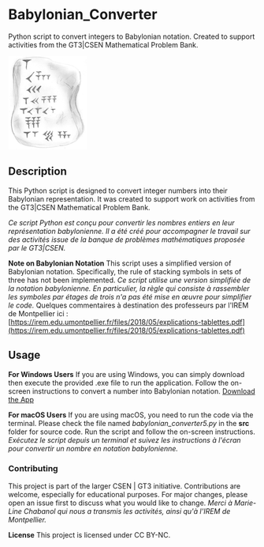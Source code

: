 # Babylonian_Converter
Python script to convert integers to Babylonian notation. Created to support activities from the GT3|CSEN Mathematical Problem Bank.

![tablette](./docs/tab.png)

## Description
This Python script is designed to convert integer numbers into their Babylonian representation. It was created to support work on activities from the GT3|CSEN Mathematical Problem Bank.

*Ce script Python est conçu pour convertir les nombres entiers en leur représentation babylonienne. Il a été créé pour accompagner le travail sur des activités issue de la banque de problèmes mathématiques proposée par le GT3|CSEN.*

**Note on Babylonian Notation**
This script uses a simplified version of Babylonian notation. Specifically, the rule of stacking symbols in sets of three has not been implemented. 
*Ce script utilise une version simplifiée de la notation babylonienne. En particulier, la règle qui consiste à rassembler les symboles par étages de trois n'a pas été mise en œuvre pour simplifier le code.*
Quelques commentaires à destination des professeurs par l'IREM de Montpellier ici : [https://irem.edu.umontpellier.fr/files/2018/05/explications-tablettes.pdf](https://irem.edu.umontpellier.fr/files/2018/05/explications-tablettes.pdf)

## Usage

**For Windows Users**
If you are using Windows, you can simply download then execute the provided .exe file to run the application. Follow the on-screen instructions to convert a number into Babylonian notation.
[Download the App](https://github.com/romainbourdoncle/babylonian_converter/releases/download/Babylonian_converter1.0.0/babylonian_converter5.exe)

**For macOS Users**
If you are using macOS, you need to run the code via the terminal. Please check the file named *babylonian_converter5.py* in the **src** folder for source code. Run the script and follow the on-screen instructions.
*Exécutez le script depuis un terminal et suivez les instructions à l'écran pour convertir un nombre en notation babylonienne.*

### Contributing
This project is part of the larger CSEN | GT3 initiative. Contributions are welcome, especially for educational purposes. For major changes, please open an issue first to discuss what you would like to change.
*Merci à Marie-Line Chabanol qui nous a transmis les activités, ainsi qu'à l'IREM de Montpellier.*

**License**
This project is licensed under CC BY-NC.
